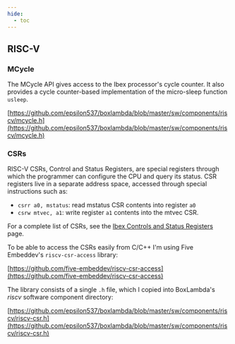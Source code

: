 ```yaml
---
hide:
  - toc
---
```


## RISC-V

### MCycle

The MCycle API gives access to the Ibex processor's cycle counter. It also provides a cycle counter-based implementation of the micro-sleep function `usleep`.

[https://github.com/epsilon537/boxlambda/blob/master/sw/components/riscv/mcycle.h](https://github.com/epsilon537/boxlambda/blob/master/sw/components/riscv/mcycle.h)

### CSRs

RISC-V CSRs, Control and Status Registers, are special registers through which the programmer can configure the CPU and query its status. CSR registers live in a separate address space, accessed through special instructions such as:

- `csrr a0, mstatus`: read mstatus CSR contents into register `a0`
- `csrw mtvec, a1`: write register `a1` contents into the mtvec CSR.

For a complete list of CSRs, see the [Ibex Controls and Status Registers](https://ibex-core.readthedocs.io/en/latest/03_reference/cs_registers.html#cs-registers) page.

To be able to access the CSRs easily from C/C++ I'm using Five Embeddev's `riscv-csr-access` library:

[https://github.com/five-embeddev/riscv-csr-access](https://github.com/five-embeddev/riscv-csr-access)

The library consists of a single `.h` file, which I copied into BoxLambda's *riscv* software component directory:

[https://github.com/epsilon537/boxlambda/blob/master/sw/components/riscv/riscv-csr.h](https://github.com/epsilon537/boxlambda/blob/master/sw/components/riscv/riscv-csr.h)

